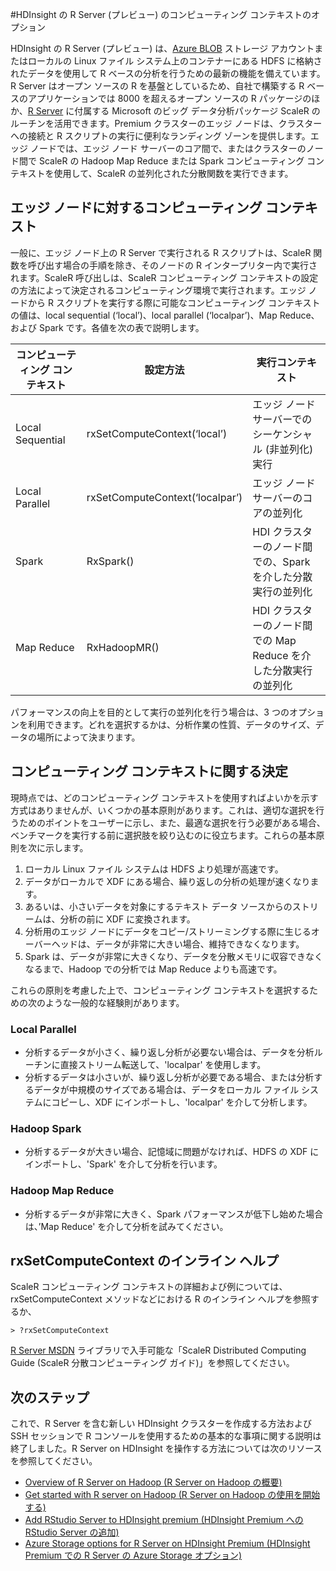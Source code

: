 <properties
   pageTitle="HDInsight の R Server (プレビュー) のコンピューティング コンテキストのオプション | Azure"
   description="HDInsight の R Server (プレビュー) でユーザーが使用できるさまざまなコンピューティング コンテキスト オプションについて説明します。"
   services="HDInsight"
   documentationCenter=""
   authors="jeffstokes72"
   manager="paulettem"
   editor="cgronlun"
/>

<tags
   ms.service="HDInsight"
   ms.devlang="R"
   ms.topic="article"
   ms.tgt_pltfrm="na"
   ms.workload="data-services"
   ms.date="05/31/2016"
   ms.author="jeffstok"
/>

#HDInsight の R Server (プレビュー) のコンピューティング コンテキストのオプション

HDInsight の R Server (プレビュー) は、[Azure BLOB](../storage/storage-introduction.md "Azure BLOB ストレージ") ストレージ アカウントまたはローカルの Linux ファイル システム上のコンテナーにある HDFS に格納されたデータを使用して R ベースの分析を行うための最新の機能を備えています。R Server はオープン ソースの R を基盤としているため、自社で構築する R ベースのアプリケーションでは 8000 を超えるオープン ソースの R パッケージのほか、[R Server](http://www.revolutionanalytics.com/revolution-r-enterprise-scaler "Revolution Analytics ScaleR") に付属する Microsoft のビッグ データ分析パッケージ ScaleR のルーチンを活用できます。Premium クラスターのエッジ ノードは、クラスターへの接続と R スクリプトの実行に便利なランディング ゾーンを提供します。エッジ ノードでは、エッジ ノード サーバーのコア間で、またはクラスターのノード間で ScaleR の Hadoop Map Reduce または Spark コンピューティング コンテキストを使用して、ScaleR の並列化された分散関数を実行できます。

## エッジ ノードに対するコンピューティング コンテキスト

一般に、エッジ ノード上の R Server で実行される R スクリプトは、ScaleR 関数を呼び出す場合の手順を除き、そのノードの R インタープリター内で実行されます。ScaleR 呼び出しは、ScaleR コンピューティング コンテキストの設定の方法によって決定されるコンピューティング環境で実行されます。エッジ ノードから R スクリプトを実行する際に可能なコンピューティング コンテキストの値は、local sequential (‘local’)、local parallel (‘localpar’)、Map Reduce、および Spark です。各値を次の表で説明します。

| コンピューティング コンテキスト | 設定方法 | 実行コンテキスト |
|------------------|---------------------------------|---------------------------------------------------------------------------------------|
| Local Sequential | rxSetComputeContext(‘local’) | エッジ ノード サーバーでのシーケンシャル (非並列化) 実行 |
| Local Parallel | rxSetComputeContext(‘localpar’) | エッジ ノード サーバーのコアの並列化 |
| Spark | RxSpark() | HDI クラスターのノード間での、Spark を介した分散実行の並列化 |
| Map Reduce | RxHadoopMR() | HDI クラスターのノード間での Map Reduce を介した分散実行の並列化 |


パフォーマンスの向上を目的として実行の並列化を行う場合は、3 つのオプションを利用できます。どれを選択するかは、分析作業の性質、データのサイズ、データの場所によって決まります。

## コンピューティング コンテキストに関する決定

現時点では、どのコンピューティング コンテキストを使用すればよいかを示す方式はありませんが、いくつかの基本原則があります。これは、適切な選択を行うためのポイントをユーザーに示し、また、最適な選択を行う必要がある場合、ベンチマークを実行する前に選択肢を絞り込むのに役立ちます。これらの基本原則を次に示します。

1.	ローカル Linux ファイル システムは HDFS より処理が高速です。
2.	データがローカルで XDF にある場合、繰り返しの分析の処理が速くなります。 
3.	あるいは、小さいデータを対象にするテキスト データ ソースからのストリームは、分析の前に XDF に変換されます。 
4.	分析用のエッジ ノードにデータをコピー/ストリーミングする際に生じるオーバーヘッドは、データが非常に大きい場合、維持できなくなります。 
5.	Spark は、データが非常に大きくなり、データを分散メモリに収容できなくなるまで、Hadoop での分析では Map Reduce よりも高速です。

これらの原則を考慮した上で、コンピューティング コンテキストを選択するための次のような一般的な経験則があります。

### Local Parallel

- 分析するデータが小さく、繰り返し分析が必要ない場合は、データを分析ルーチンに直接ストリーム転送して、'localpar' を使用します。 
- 分析するデータは小さいが、繰り返し分析が必要である場合、または分析するデータが中規模のサイズである場合は、データをローカル ファイル システムにコピーし、XDF にインポートし、'localpar' を介して分析します。 

### Hadoop Spark

- 分析するデータが大きい場合、記憶域に問題がなければ、HDFS の XDF にインポートし、'Spark' を介して分析を行います。 

### Hadoop Map Reduce

- 分析するデータが非常に大きく、Spark パフォーマンスが低下し始めた場合は、’Map Reduce' を介して分析を試みてください。

## rxSetComputeContext のインライン ヘルプ

ScaleR コンピューティング コンテキストの詳細および例については、rxSetComputeContext メソッドなどにおける R のインライン ヘルプを参照するか、

    > ?rxSetComputeContext 

[R Server MSDN](https://msdn.microsoft.com/library/mt674634.aspx "R Server on MSDN") ライブラリで入手可能な「ScaleR Distributed Computing Guide (ScaleR 分散コンピューティング ガイド)」を参照してください。


## 次のステップ

これで、R Server を含む新しい HDInsight クラスターを作成する方法および SSH セッションで R コンソールを使用するための基本的な事項に関する説明は終了しました。R Server on HDInsight を操作する方法については次のリソースを参照してください。

- [Overview of R Server on Hadoop (R Server on Hadoop の概要)](hdinsight-hadoop-r-server-overview.md)
- [Get started with R server on Hadoop (R Server on Hadoop の使用を開始する)](hdinsight-hadoop-r-server-get-started.md)
- [Add RStudio Server to HDInsight premium (HDInsight Premium への RStudio Server の追加)](hdinsight-hadoop-r-server-install-r-studio.md)
- [Azure Storage options for R Server on HDInsight Premium (HDInsight Premium での R Server の Azure Storage オプション)](hdinsight-hadoop-r-server-storage.md)

<!---HONumber=AcomDC_0608_2016-->